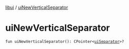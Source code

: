 [libui](README.md) / [uiNewVerticalSeparator](ui-new-vertical-separator.md)

# uiNewVerticalSeparator

`fun uiNewVerticalSeparator(): CPointer<`[`uiSeparator`](ui-separator.md)`>?`
